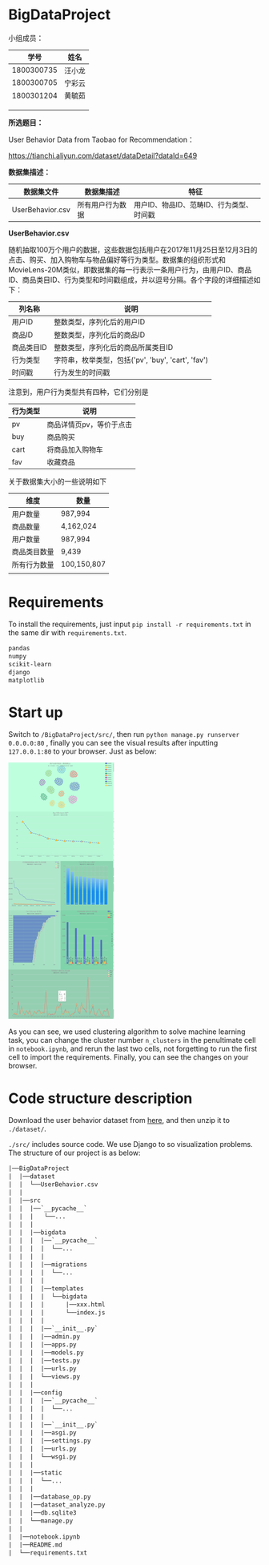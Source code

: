 # BigDataProject

小组成员：

| 学号       | 姓名   |
| ---------- | ------ |
| 1800300735 | 汪小龙 |
| 1800300705 | 宁彩云 |
| 1800301204 | 黄毓茹 |
|            |        |
|            |        |
|            |        |

**所选题目：**

User Behavior Data from Taobao for Recommendation：

https://tianchi.aliyun.com/dataset/dataDetail?dataId=649

**数据集描述：**

| 数据集文件       | 数据集描述       | 特征                                     |
| ---------------- | ---------------- | ---------------------------------------- |
| UserBehavior.csv | 所有用户行为数据 | 用户ID、物品ID、范畴ID、行为类型、时间戳 |

**UserBehavior.csv**

随机抽取100万个用户的数据，这些数据包括用户在2017年11月25日至12月3日的点击、购买、加入购物车与物品偏好等行为类型。数据集的组织形式和MovieLens-20M类似，即数据集的每一行表示一条用户行为，由用户ID、商品ID、商品类目ID、行为类型和时间戳组成，并以逗号分隔。各个字段的详细描述如下：

| 列名称     | 说明                                               |
| ---------- | -------------------------------------------------- |
| 用户ID     | 整数类型，序列化后的用户ID                         |
| 商品ID     | 整数类型，序列化后的商品ID                         |
| 商品类目ID | 整数类型，序列化后的商品所属类目ID                 |
| 行为类型   | 字符串，枚举类型，包括('pv', 'buy', 'cart', 'fav') |
| 时间戳     | 行为发生的时间戳                                   |

注意到，用户行为类型共有四种，它们分别是

| 行为类型 | 说明                     |
| -------- | ------------------------ |
| pv       | 商品详情页pv，等价于点击 |
| buy      | 商品购买                 |
| cart     | 将商品加入购物车         |
| fav      | 收藏商品                 |

关于数据集大小的一些说明如下

| 维度         | 数量        |
| ------------ | ----------- |
| 用户数量     | 987,994     |
| 商品数量     | 4,162,024   |
| 用户数量     | 987,994     |
| 商品类目数量 | 9,439       |
| 所有行为数量 | 100,150,807 |
|              |             |

# Requirements

To install the requirements, just input `pip install -r requirements.txt` in the same dir with `requirements.txt`.

```shell
pandas
numpy
scikit-learn
django
matplotlib
```

# Start up

Switch to `/BigDataProject/src/`, then run `python manage.py runserver 0.0.0.0:80` , finally you can see the visual results after inputting `127.0.0.1:80` to your browser. Just as below:

<img src="./imgs/Visual_result.png" alt="visual_result" style="zoom:50%;" />

As you can see, we used clustering algorithm to solve machine learning task, you can change the cluster number `n_clusters` in the penultimate cell in `notebook.ipynb`, and rerun the last two cells, not forgetting to run the first cell to import the requirements. Finally, you can see the changes on your browser.

# Code structure description

Download the user behavior dataset from [here](https://tianchi.aliyun.com/dataset/dataDetail?dataId=649), and then unzip it to `./dataset/`.

`./src/` includes source code. We use Django to so visualization problems. The structure of our project is as below:
```shell
|──BigDataProject
|  |──dataset
|  |  └──UserBehavior.csv
|  |
|  |──src
|  |  |──`__pycache__`
|  |  |   └──...
|  |  |
|  |  |──bigdata
|  |  |  |──`__pycache__`
|  |  |  |  └──...
|  |  |  |
|  |  |  |──migrations
|  |  |  |  └──...
|  |  |  |
|  |  |  |──templates
|  |  |  |  └──bigdata
|  |  |  |      |──xxx.html
|  |  |  |      └──index.js
|  |  |  |
|  |  |  |──`__init__.py`
|  |  |  |──admin.py
|  |  |  |──apps.py
|  |  |  |──models.py
|  |  |  |──tests.py
|  |  |  |──urls.py
|  |  |  └──views.py
|  |  |  
|  |  |──config
|  |  |  |──`__pycache__`
|  |  |  |  └──...
|  |  |  |
|  |  |  |──`__init__.py`
|  |  |  |──asgi.py
|  |  |  |──settings.py
|  |  |  |──urls.py
|  |  |  └──wsgi.py
|  |  |  
|  |  |──static
|  |  |  └──...
|  |  |  
|  |  |──database_op.py
|  |  |──dataset_analyze.py
|  |  |──db.sqlite3
|  |  └──manage.py
|  |  
|  |──notebook.ipynb
|  |──README.md
|  └──requirements.txt
```